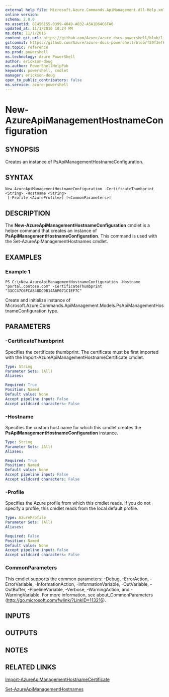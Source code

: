 ```yaml
---
external help file: Microsoft.Azure.Commands.ApiManagement.dll-Help.xml
online version: 
schema: 2.0.0
ms.assetid: 8E456155-0399-4049-A832-A5A1D64C6FA0
updated_at: 11/1/2016 10:24 PM
ms.date: 11/1/2016
content_git_url: https://github.com/Azure/azure-docs-powershell/blob/live/azureps-cmdlets-docs/ResourceManager/AzureRM.ApiManagement/v0.9.8/New-AzureApiManagementHostnameConfiguration.md
gitcommit: https://github.com/Azure/azure-docs-powershell/blob/f59f3ef60bc592383812213e69fd77ba950759ed/azureps-cmdlets-docs/ResourceManager/AzureRM.ApiManagement/v0.9.8/New-AzureApiManagementHostnameConfiguration.md
ms.topic: reference
ms.prod: powershell
ms.technology: Azure PowerShell
author: erickson-doug
ms.author: PowerShellHelpPub
keywords: powershell, cmdlet
manager: erickson-doug
open_to_public_contributors: false
ms.service: azure-powershell
---
```


# New-AzureApiManagementHostnameConfiguration

## SYNOPSIS
Creates an instance of PsApiManagementHostnameConfiguration.

## SYNTAX

```
New-AzureApiManagementHostnameConfiguration -CertificateThumbprint <String> -Hostname <String>
 [-Profile <AzureProfile>] [<CommonParameters>]
```

## DESCRIPTION
The **New-AzureApiManagementHostnameConfiguration** cmdlet is a helper command that creates an instance of **PsApiManagementHostnameConfiguration**.
This command is used with the Set-AzureApiManagementHostnames cmdlet.

## EXAMPLES

### Example 1
```
PS C:\>New-AzureApiManagementHostnameConfiguration -Hostname "portal.contoso.com" -CertificateThumbprint "33CC47C6FCA848DC9B14A6F071C1EF7C"
```

Create and initialize instance of Microsoft.Azure.Commands.ApiManagement.Models.PsApiManagementHostnameConfiguration type.

## PARAMETERS

### -CertificateThumbprint
Specifies the certificate thumbprint.
The certificate must be first imported with the Import-AzureApiManagementHostnameCertificate cmdlet.

```yaml
Type: String
Parameter Sets: (All)
Aliases: 

Required: True
Position: Named
Default value: None
Accept pipeline input: False
Accept wildcard characters: False
```

### -Hostname
Specifies the custom host name for which this cmdlet creates the **PsApiManagementHostnameConfiguration** instance.

```yaml
Type: String
Parameter Sets: (All)
Aliases: 

Required: True
Position: Named
Default value: None
Accept pipeline input: False
Accept wildcard characters: False
```

### -Profile
Specifies the Azure profile from which this cmdlet reads.
If you do not specify a profile, this cmdlet reads from the local default profile.

```yaml
Type: AzureProfile
Parameter Sets: (All)
Aliases: 

Required: False
Position: Named
Default value: None
Accept pipeline input: False
Accept wildcard characters: False
```

### CommonParameters
This cmdlet supports the common parameters: -Debug, -ErrorAction, -ErrorVariable, -InformationAction, -InformationVariable, -OutVariable, -OutBuffer, -PipelineVariable, -Verbose, -WarningAction, and -WarningVariable. For more information, see about_CommonParameters (http://go.microsoft.com/fwlink/?LinkID=113216).

## INPUTS

## OUTPUTS

## NOTES

## RELATED LINKS

[Import-AzureApiManagementHostnameCertificate](xref:ResourceManager/AzureRM.ApiManagement/v0.9.8/Import-AzureApiManagementHostnameCertificate.md)

[Set-AzureApiManagementHostnames](xref:ResourceManager/AzureRM.ApiManagement/v0.9.8/Set-AzureApiManagementHostnames.md)


